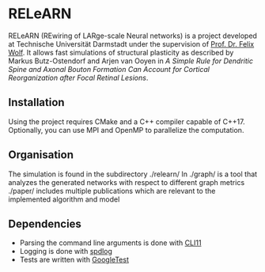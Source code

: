 # RELeARN

RELeARN (REwiring of LARge-scale Neural networks) is a project developed at Technische Universität Darmstadt under the supervision of [Prof. Dr. Felix Wolf](https://www.informatik.tu-darmstadt.de/parallel/parallel_programming/index.en.jsp). It allows fast simulations of structural plasticity as described by Markus Butz-Ostendorf and Arjen van Ooyen in *A Simple Rule for Dendritic Spine and Axonal Bouton Formation Can Account for Cortical Reorganization after Focal Retinal Lesions*.

## Installation
Using the project requires CMake and a C++ compiler capable of C++17.
Optionally, you can use MPI and OpenMP to parallelize the computation.

## Organisation
The simulation is found in the subdirectory ./relearn/
In ./graph/ is a tool that analyzes the generated networks with respect to different graph metrics
./paper/ includes multiple publications which are relevant to the implemented algorithm and model

## Dependencies
- Parsing the command line arguments is done with [CLI11](https://github.com/CLIUtils/CLI11)
- Logging is done with [spdlog](https://github.com/gabime/spdlog)
- Tests are written with [GoogleTest](https://github.com/google/googletest)
